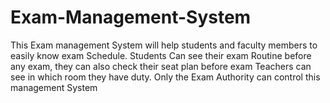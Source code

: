 # Exam-Management-System
This Exam management System will help students and faculty members to easily know exam Schedule. Students Can see their exam Routine before any exam, they can also check their seat plan before exam Teachers can see in which room they have duty. Only the Exam Authority can control this management System
